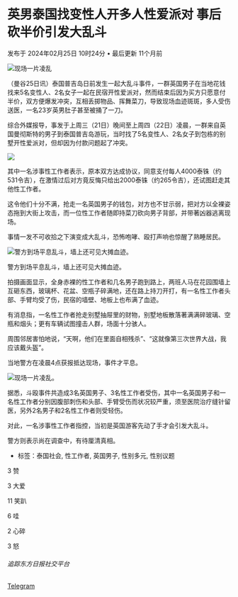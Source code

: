 # 英男泰国找变性人开多人性爱派对 事后砍半价引发大乱斗

发布于 2024年02月25日 10时24分 • 最后更新 11个月前

![现场一片凌乱](https://www.orientaldaily.com.my/images/uploads/news/2024/FEB_2024/20240225/0224051.jpg)

（曼谷25日讯）泰国普吉岛日前发生一起大乱斗事件，一群英国男子在当地花钱找来5名变性人、2名女子一起在民宿开性爱派对，然而结束后因为买方只愿意付半价，双方便爆发冲突，互相丢掷物品、挥舞菜刀，导致现场血迹斑斑，多人受伤送医，一名23岁英男肚子甚至被捅了一刀。

综合外媒报导，事发于上周三（21日）晚间至上周四（22日）凌晨，一群来自英国曼彻斯特的男子到泰国普吉岛游玩，当时找了5名变性人、2名女子到包栋的别墅开性爱派对，但却因为付款问题起了冲突。

![](https://www.orientaldaily.com.my/images/uploads/news/2024/FEB_2024/20240225/md-08120d1dbd8d51d6176da027a2668b12.jpg)

其中一名涉事性工作者表示，原本双方达成协议，同意支付每人4000泰铢（约531令吉），在激情过后对方竟反悔只给出2000泰铢（约265令吉），还试图赶走其他性工作者。

这令他们十分不满，抢走一名英国男子的钱包，对方也不甘示弱，把对方以全裸姿态拖到大街上攻击，而一位性工作者随即持菜刀砍向男子背部，并带著凶器逃离现场。

事情一发不可收拾之下演变成大乱斗，恐怖咆哮、殴打声响也惊醒了熟睡居民。

![警方到场平息乱斗，墙上还可见大摊血迹。](https://www.orientaldaily.com.my/images/uploads/news/2024/FEB_2024/20240225/0224051.jpg)

警方到场平息乱斗，墙上还可见大摊血迹。

拍摄画面显示，全身赤裸的性工作者和几名男子跑到路上，两班人马在花园围墙上互砸东西，玻璃杯、花盆、空瓶子碎满地，还在路上持刀开打，有一名性工作者头部、手臂均受了伤，民宿的墙壁、地板上也布满了血迹。

有消息指，一名性工作者抢走别墅抽屉里的财物，别墅地板散落著满满碎玻璃、空瓶和烟头；更有车辆试图撞击人群，场面十分骇人。

周围邻居害怕地说，“天啊，他们在里面自相残杀”、“这就像第三次世界大战，我应该戴头盔”。

当地警方在凌晨4点获报抵达现场，事件才平息。

![现场一片凌乱。](https://www.orientaldaily.com.my/images/uploads/news/2024/FEB_2024/20240225/0224052.jpg)

据悉，斗殴事件共造成3名英国男子、3名性工作者受伤，其中一名英国男子和一名性工作者分别因腹部刺伤和头部、手臂受伤而状况较严重，须至医院治疗缝针留医，另外2名男子和2名性工作者则受轻伤。

对此，一名涉事性工作者指控，当初是英国游客先动了手才会引发大乱斗。

警方则表示尚在调查中，有待厘清真相。

- 标签：泰国社会, 性工作者, 英国男子, 性别多元, 性别议题

3 赞

3 大爱

11 笑趴

6 哇

2 心碎

3 怒

###### 追踪东方日报社交平台

[Telegram](https://t.me/orientaldailynewsmalaysia)